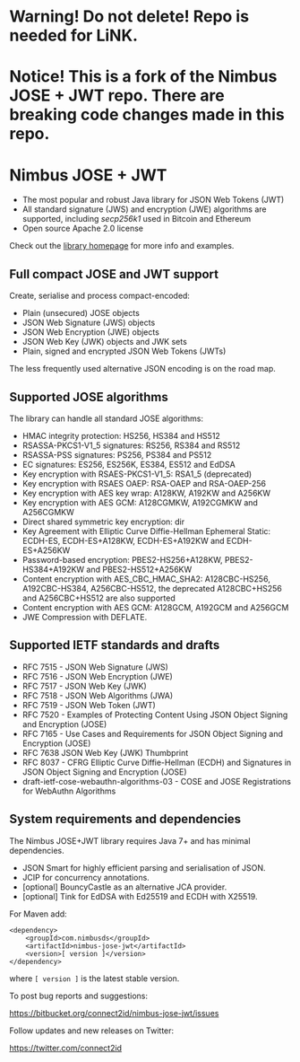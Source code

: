 # Warning! Do not delete! Repo is needed for LiNK.

# Notice! This is a fork of the Nimbus JOSE + JWT repo. There are breaking code changes made in this repo.

# Nimbus JOSE + JWT

* The most popular and robust Java library for JSON Web Tokens (JWT)
* All standard signature (JWS) and encryption (JWE) algorithms are supported,
  including *secp256k1* used in Bitcoin and Ethereum
* Open source Apache 2.0 license

Check out the [library homepage](http://connect2id.com/products/nimbus-jose-jwt) 
for more info and examples.


## Full compact JOSE and JWT support

Create, serialise and process compact-encoded:

* Plain (unsecured) JOSE objects
* JSON Web Signature (JWS) objects
* JSON Web Encryption (JWE) objects
* JSON Web Key (JWK) objects and JWK sets
* Plain, signed and encrypted JSON Web Tokens (JWTs)

The less frequently used alternative JSON encoding is on the road map.


## Supported JOSE algorithms

The library can handle all standard JOSE algorithms:

* HMAC integrity protection: HS256, HS384 and HS512
* RSASSA-PKCS1-V1_5 signatures: RS256, RS384 and RS512
* RSASSA-PSS signatures: PS256, PS384 and PS512
* EC signatures: ES256, ES256K, ES384, ES512 and EdDSA
* Key encryption with RSAES-PKCS1-V1_5: RSA1_5 (deprecated)
* Key encryption with RSAES OAEP: RSA-OAEP and RSA-OAEP-256
* Key encryption with AES key wrap: A128KW, A192KW and A256KW
* Key encryption with AES GCM: A128CGMKW, A192CGMKW and A256CGMKW
* Direct shared symmetric key encryption: dir
* Key Agreement with Elliptic Curve Diffie-Hellman Ephemeral Static: ECDH-ES,
  ECDH-ES+A128KW, ECDH-ES+A192KW and ECDH-ES+A256KW
* Password-based encryption: PBES2-HS256+A128KW, PBES2-HS384+A192KW and
  PBES2-HS512+A256KW
* Content encryption with AES_CBC_HMAC_SHA2: A128CBC-HS256, A192CBC-HS384,
  A256CBC-HS512, the deprecated A128CBC+HS256 and A256CBC+HS512 are also
  supported
* Content encryption with AES GCM: A128GCM, A192GCM and A256GCM
* JWE Compression with DEFLATE.


## Supported IETF standards and drafts

* RFC 7515 - JSON Web Signature (JWS)
* RFC 7516 - JSON Web Encryption (JWE)
* RFC 7517 - JSON Web Key (JWK)
* RFC 7518 - JSON Web Algorithms (JWA)
* RFC 7519 - JSON Web Token (JWT)
* RFC 7520 - Examples of Protecting Content Using JSON Object Signing and
  Encryption (JOSE)
* RFC 7165 - Use Cases and Requirements for JSON Object Signing and Encryption
  (JOSE)
* RFC 7638 JSON Web Key (JWK) Thumbprint
* RFC 8037 - CFRG Elliptic Curve Diffie-Hellman (ECDH) and Signatures in JSON 
  Object Signing and Encryption (JOSE)
* draft-ietf-cose-webauthn-algorithms-03 - COSE and JOSE Registrations for 
  WebAuthn Algorithms


## System requirements and dependencies

The Nimbus JOSE+JWT library requires Java 7+ and has minimal dependencies.

* JSON Smart for highly efficient parsing and serialisation of JSON.
* JCIP for concurrency annotations.
* [optional] BouncyCastle as an alternative JCA provider.
* [optional] Tink for EdDSA with Ed25519 and ECDH with X25519.


For Maven add:

```
<dependency>
    <groupId>com.nimbusds</groupId>
    <artifactId>nimbus-jose-jwt</artifactId>
    <version>[ version ]</version>
</dependency>
```

where `[ version ]` is the latest stable version.

To post bug reports and suggestions:

<https://bitbucket.org/connect2id/nimbus-jose-jwt/issues>


Follow updates and new releases on Twitter:

<https://twitter.com/connect2id>

